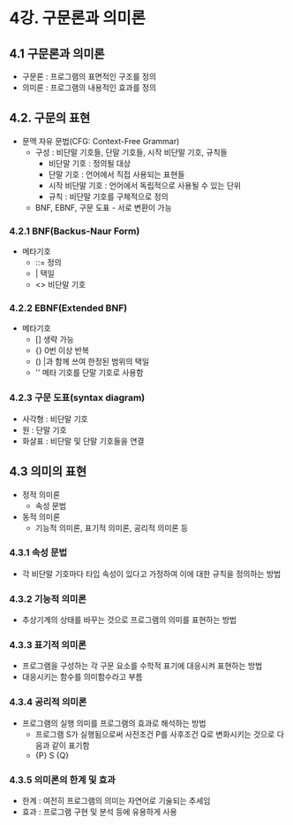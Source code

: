  # 4강. 구문론과 의미론

## 4.1 구문론과 의미론
* 구문론 : 프로그램의 표면적인 구조를 정의
* 의미론 : 프로그램의 내용적인 효과를 정의

## 4.2. 구문의 표현
* 문맥 자유 문법(CFG: Context-Free Grammar)
  * 구성 : 비단말 기호들, 단말 기호들, 시작 비단말 기호, 규칙들
    * 비단말 기호 : 정의될 대상
    * 단말 기호 : 언어에서 직접 사용되는 표현들
    * 시작 비단말 기호 : 언어에서 독립적으로 사용될 수 있는 단위
    * 규칙 : 비단말 기호를 구체적으로 정의
  * BNF, EBNF, 구문 도표 - 서로 변환이 가능

### 4.2.1 BNF(Backus-Naur Form)
* 메타기호 
  * ::= 정의
  * | 택일
  * <> 비단말 기호

### 4.2.2 EBNF(Extended BNF)
* 메타기호 
  * [] 생략 가능
  * {} 0번 이상 반복
  * () |과 함께 쓰여 한정된 범위의 택일
  * '' 메타 기호를 단말 기호로 사용함

### 4.2.3 구문 도표(syntax diagram)
* 사각형 : 비단말 기호
* 원 : 단말 기호
* 화살표 : 비단말 및 단말 기호들을 연결

## 4.3 의미의 표현
* 정적 의미론
  * 속성 문법
* 동적 의미론
  * 기능적 의미론, 표기적 의미론, 공리적 의미론 등

### 4.3.1 속성 문법
* 각 비단말 기호마다 타입 속성이 있다고 가정하여 이에 대한 규칙을 정의하는 방법

### 4.3.2 기능적 의미론
* 추상기계의 상태를 바꾸는 것으로 프로그램의 의미를 표현하는 방법

### 4.3.3 표기적 의미론
* 프로그램을 구성하는 각 구문 요소를 수학적 표기에 대응시켜 표현하는 방법
* 대응시키는 함수를 의미함수라고 부름 

### 4.3.4 공리적 의미론
* 프로그램의 실행 의미를 프로그램의 효과로 해석하는 방법
  * 프로그램 S가 실행됨으로써 사전조건 P를 사후조건 Q로 변화시키는 것으로 다음과 같이 표기함
  * {P} S {Q}

### 4.3.5 의미론의 한계 및 효과
* 한계 : 여전히 프로그램의 의미는 자연어로 기술되는 추세임
* 효과 : 프로그램 구현 및 분석 등에 유용하게 사용  
